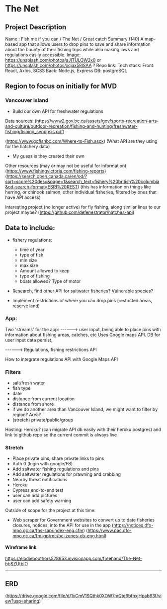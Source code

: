 # The Net

## Project Description

Name : Fish me if you can / The Net / Great catch 
Summary (140)
	A map-based app that allows users to drop pins to save and share information about the bounty of their fishing trips while also making laws and regulations easily accessible.
Image: https://unsplash.com/photos/aJlTULOW2x0 or https://unsplash.com/photos/xcjax58lSAA ?
Repo link:
Tech stack: Front: React, Axios, SCSS Back: Node.js, Express DB: postgreSQL

## Region to focus on initially for MVD

### Vancouver Island

- Build our own API for freshwater regulations

Data sources:
(https://www2.gov.bc.ca/assets/gov/sports-recreation-arts-and-culture/outdoor-recreation/fishing-and-hunting/freshwater-fishing/fishing_synopsis.pdf)

(https://www.gofishbc.com/Where-to-Fish.aspx) (What API are they using for the hatchery data)
- My guess is they created their own

Other resources (may or may not be useful for information):
(https://www.fishingvictoria.com/fishing-reports)
(https://search.open.canada.ca/en/od/?sort=score%20desc&page=1&search_text=fishery%20british%20columbia&od-search-format=ESRI%20REST) (this has information on things like herring, or chinook salmon, other individual fisheries, filtered by ones that have API access)

Interesting project (no longer active) for fly fishing, along similar lines to our project maybe?
(https://github.com/defenestrator/hatches-api)

## Data to include:

- fishery regulations:
	- time of year
	- type of fish
	- min size
	- max size
	- Amount allowed to keep
	- type of fishing
	- boats allowed? Type of motor

- Research, find other API for saltwater fisheries? Vulnerable species? 
- Implement restrictions of where you can drop pins (restricted areas, reserve land)

### App:

Two 'streams' for the app:
------> user input, being able to place pins with information about fishing areas, catches, etc 
        Uses Google maps API. DB for user input data persist, 

------> Regulations, fishing restrictions API

How to integrate regulations API with Google Maps API

### Filters

- salt/fresh water
- fish type
- date
- distance from current location
- distance from shore
- if we do another area than Vancouver Island, we might want to filter by region? Area?
- (stretch) private/public/group

Hosting: Heroku? (can migrate API db easily with their heroku postgres) and link to github repo so the current commit is always live

### Stretch

- Place private pins, share private links to pins
- Auth 0 (login with google/FB)
- Add saltwater fishing regulations and pins
- Add saltwater regulations for prawning and crabbing 
- Nearby threat notifications
- Heroku
- Cypress end-to-end test
- user can add pictures
- user can add safety warning

Outside of scope for the project at this time:

- Web scraper for  Government websites to convert up to date fisheries closures, notices, into the API for use in the app
(https://notices.dfo-mpo.gc.ca/fns-sap/index-eng.cfm)
(https://www.pac.dfo-mpo.gc.ca/fm-gp/rec/bc-zones-cb-eng.html)

#### Wireframe link

https://elodiebouthors528653.invisionapp.com/freehand/The-Net-bbSZUtbIO


***
## ERD


(https://drive.google.com/file/d/1xCmV1SQthk0XOW7mQte6bfhxjHpab63f/view?usp=sharing)

